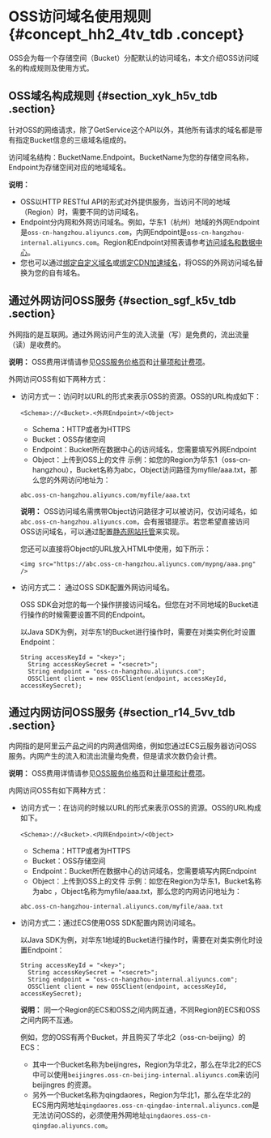 # OSS访问域名使用规则 {#concept_hh2_4tv_tdb .concept}

OSS会为每一个存储空间（Bucket）分配默认的访问域名，本文介绍OSS访问域名的构成规则及使用方式。

## OSS域名构成规则 {#section_xyk_h5v_tdb .section}

针对OSS的网络请求，除了GetService这个API以外，其他所有请求的域名都是带有指定Bucket信息的三级域名组成的。

访问域名结构：BucketName.Endpoint。BucketName为您的存储空间名称，Endpoint为存储空间对应的地域域名。

**说明：** 

-   OSS以HTTP RESTful API的形式对外提供服务，当访问不同的地域（Region）时，需要不同的访问域名。
-   Endpoint分内网和外网访问域名。例如，华东1（杭州）地域的外网Endpoint是`oss-cn-hangzhou.aliyuncs.com`，内网Endpoint是`oss-cn-hangzhou-internal.aliyuncs.com`。Region和Endpoint对照表请参考[访问域名和数据中心](cn.zh-CN/开发指南/访问域名（Endpoint）/访问域名和数据中心.md#)。
-   您也可以通过[绑定自定义域名](../../../../../cn.zh-CN/控制台用户指南/管理存储空间/管理域名/绑定自定义域名.md#)或[绑定CDN加速域名](../../../../../cn.zh-CN/控制台用户指南/管理存储空间/管理域名/绑定CDN加速域名.md#)，将OSS的外网访问域名替换为您的自有域名。

## 通过外网访问OSS服务 {#section_sgf_k5v_tdb .section}

外网指的是互联网。通过外网访问产生的流入流量（写）是免费的，流出流量（读）是收费的。

**说明：** OSS费用详情请参见[OSS服务价格页](https://cn.aliyun.com/price/product#/oss/detail)和[计量项和计费项](../../../../../cn.zh-CN/计量计费/计量项和计费项.md#)。

外网访问OSS有如下两种方式：

-   访问方式一：访问时以URL的形式来表示OSS的资源。OSS的URL构成如下：

    ```
    <Schema>://<Bucket>.<外网Endpoint>/<Object> 
    ```

    -   Schema：HTTP或者为HTTPS
    -   Bucket：OSS存储空间
    -   Endpoint：Bucket所在数据中心的访问域名，您需要填写外网Endpoint
    -   Object：上传到OSS上的文件
    示例：如您的Region为华东1（oss-cn-hangzhou），Bucket名称为abc，Object访问路径为myfile/aaa.txt，那么您的外网访问地址为：

    ```
    abc.oss-cn-hangzhou.aliyuncs.com/myfile/aaa.txt
    ```

    **说明：** OSS访问域名需携带Object访问路径才可以被访问，仅访问域名，如`abc.oss-cn-hangzhou.aliyuncs.com`，会有报错提示。若您希望直接访问OSS访问域名，可以通过配置[静态网站托管](../../../../../cn.zh-CN/最佳实践/存储空间管理/静态网站托管.md#)来实现。

    您还可以直接将Object的URL放入HTML中使用，如下所示：

    ```
    <img src="https://abc.oss-cn-hangzhou.aliyuncs.com/mypng/aaa.png" />
    ```

-   访问方式二： 通过OSS SDK配置外网访问域名。

    OSS SDK会对您的每一个操作拼接访问域名。但您在对不同地域的Bucket进行操作的时候需要设置不同的Endpoint。

    以Java SDK为例，对华东1的Bucket进行操作时，需要在对类实例化时设置Endpoint：

    ```
    String accessKeyId = "<key>";
      String accessKeySecret = "<secret>";
      String endpoint = "oss-cn-hangzhou.aliyuncs.com";
      OSSClient client = new OSSClient(endpoint, accessKeyId, accessKeySecret);
    ```


## 通过内网访问OSS服务 {#section_r14_5vv_tdb .section}

内网指的是阿里云产品之间的内网通信网络，例如您通过ECS云服务器访问OSS服务。内网产生的流入和流出流量均免费，但是请求次数仍会计费。

**说明：** OSS费用详情请参见[OSS服务价格页](https://cn.aliyun.com/price/product#/oss/detail)和[计量项和计费项](../../../../../cn.zh-CN/计量计费/计量项和计费项.md#)。

内网访问OSS有如下两种方式：

-   访问方式一：在访问的时候以URL的形式来表示OSS的资源。OSS的URL构成如下。

    ```
    <Schema>://<Bucket>.<内网Endpoint>/<Object> 
    ```

    -   Schema：HTTP或者为HTTPS
    -   Bucket：OSS存储空间
    -   Endpoint：Bucket所在数据中心的访问域名，您需要填写内网Endpoint
    -   Object：上传到OSS上的文件
    示例：如您在Region为华东1，Bucket名称为abc ，Object名称为myfile/aaa.txt，那么您的内网访问地址为：

    ```
    abc.oss-cn-hangzhou-internal.aliyuncs.com/myfile/aaa.txt
    ```

-   访问方式二：通过ECS使用OSS SDK配置内网访问域名。

    以Java SDK为例，对华东1地域的Bucket进行操作时，需要在对类实例化时设置Endpoint：

    ```
    String accessKeyId = "<key>";
      String accessKeySecret = "<secret>";
      String endpoint = "oss-cn-hangzhou-internal.aliyuncs.com";
      OSSClient client = new OSSClient(endpoint, accessKeyId, accessKeySecret);
    ```

    **说明：** 同一个Region的ECS和OSS之间内网互通，不同Region的ECS和OSS之间内网不互通。

    例如，您的OSS有两个Bucket，并且购买了华北2（oss-cn-beijing）的ECS：

    -   其中一个Bucket名称为beijingres，Region为华北2，那么在华北2的ECS中可以使用`beijingres.oss-cn-beijing-internal.aliyuncs.com`来访问 beijingres 的资源。
    -   另外一个Bucket名称为qingdaores，Region为华北1，那么在华北2的ECS用内网地址`qingdaores.oss-cn-qingdao-internal.aliyuncs.com`是无法访问OSS的，必须使用外网地址`qingdaores.oss-cn-qingdao.aliyuncs.com`。

